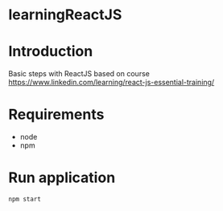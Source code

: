 # learningReactJS


# Introduction

Basic steps with ReactJS based on course
https://www.linkedin.com/learning/react-js-essential-training/


# Requirements
- node
- npm

# Run application

`npm start`
